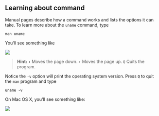 ## Learning about command

Manual pages describe how a command works and lists the options it can take. To learn more about the `uname` command, type

```
man uname
```

You'll see something like

![](http://i.imgur.com/2RCdfMf.png)

> **Hint:** `⬇` Moves the page down. `⬆` Moves the page up. `Q` Quits the program.

Notice the `-v` option will print the operating system version. Press `Q` to quit the `man` program and type

```
uname -v
```

On Mac OS X, you'll see something like:

![](http://i.imgur.com/pzWJvOY.png)
